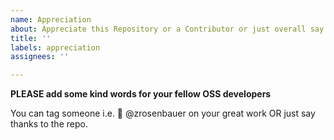 ```yaml
---
name: Appreciation
about: Appreciate this Repository or a Contributor or just overall say THANKS!
title: ''
labels: appreciation
assignees: ''

---
```

**PLEASE add some kind words for your fellow OSS developers**

You can tag someone i.e. 💯 @zrosenbauer on your great work OR just say thanks to the repo.
